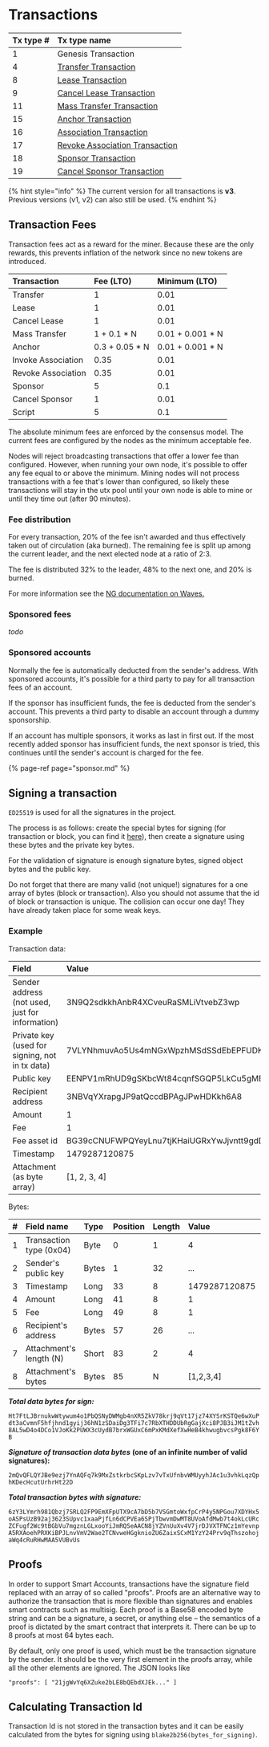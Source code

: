 # Transactions

| Tx type \# | Tx type name |
| :--- | :--- |
| 1 | Genesis Transaction |
| 4 | [Transfer Transaction](transfer-transaction.md) |
| 8 | [Lease Transaction](../../../public-node-1/rest-api/lease_transactions.md) |
| 9 | [Cancel Lease Transaction](cancel-lease-transaction.md) |
| 11 | [Mass Transfer Transaction](mass_transfer_transaction.md) |
| 15 | [Anchor Transaction](anchor.md) |
| 16 | [Association Transaction](association.md) |
| 17 | [Revoke Association Transaction](revoke-association.md) |
| 18 | [Sponsor Transaction](sponsor.md) |
| 19 | [Cancel Sponsor Transaction](cancel-sponsor.md) |

{% hint style="info" %}
The current version for all transactions is **v3**. Previous versions \(v1, v2\) can also still be used.
{% endhint %}

## Transaction Fees

Transaction fees act as a reward for the miner. Because these are the only rewards, this prevents inflation of the network since no new tokens are introduced.

| Transaction | Fee \(LTO\) | Minimum \(LTO\) |
| :--- | :--- | :--- |
| Transfer | 1 | 0.01 |
| Lease | 1 | 0.01 |
| Cancel Lease | 1 | 0.01 |
| Mass Transfer | 1 + 0.1 \* N | 0.01 + 0.001 \* N |
| Anchor | 0.3 + 0.05 \* N | 0.01 + 0.001 \* N |
| Invoke Association | 0.35 | 0.01 |
| Revoke Association | 0.35 | 0.01 |
| Sponsor | 5 | 0.1 |
| Cancel Sponsor | 1 | 0.01 |
| Script | 5 | 0.1 |

The absolute minimum fees are enforced by the consensus model. The current fees are configured by the nodes as the minimum acceptable fee.

Nodes will reject broadcasting transactions that offer a lower fee than configured. However, when running your own node, it's possible to offer any fee equal to or above the minimum. Mining nodes will not process transactions with a fee that's lower than configured, so likely these transactions will stay in the utx pool until your own node is able to mine or until they time out \(after 90 minutes\).

### Fee distribution

For every transaction, 20% of the fee isn't awarded and thus effectively taken out of circulation \(aka burned\). The remaining fee is split up among the current leader, and the next elected node at a ratio of  2:3.

The fee is distributed 32% to the leader, 48% to the next one, and 20% is burned.

For more information see the [NG documentation on Waves.](https://docs.waves.tech/en/blockchain/waves-protocol/waves-ng-protocol)

### Sponsored fees

_todo_

### Sponsored accounts

Normally the fee is automatically deducted from the sender's address. With sponsored accounts, it's possible for a third party to pay for all transaction fees of an account.

If the sponsor has insufficient funds, the fee is deducted from the sender's account. This prevents a third party to disable an account through a dummy sponsorship.

If an account has multiple sponsors, it works as last in first out. If the most recently added sponsor has insufficient funds, the next sponsor is tried, this continues until the sender's account is charged for the fee.

{% page-ref page="sponsor.md" %}

## Signing a transaction

`ED25519` is used for all the signatures in the project.

The process is as follows: create the special bytes for signing \(for transaction or block, you can find it [here](https://github.com/ltonetwork/documentation/tree/c01951988c8797dc36ac6098133b139eaffade7c/technical-details/data-structures.md)\), then create a signature using these bytes and the private key bytes.

For the validation of signature is enough signature bytes, signed object bytes and the public key.

Do not forget that there are many valid \(not unique!\) signatures for a one array of bytes \(block or transaction\). Also you should not assume that the id of block or transaction is unique. The collision can occur one day! They have already taken place for some weak keys.

### Example

Transaction data:

| Field | Value |
| :--- | :--- |
| Sender address \(not used, just for information\) | 3N9Q2sdkkhAnbR4XCveuRaSMLiVtvebZ3wp |
| Private key \(used for signing, not in tx data\) | 7VLYNhmuvAo5Us4mNGxWpzhMSdSSdEbEPFUDKSnA6eBv |
| Public key | EENPV1mRhUD9gSKbcWt84cqnfSGQP5LkCu5gMBfAanYH |
| Recipient address | 3NBVqYXrapgJP9atQccdBPAgJPwHDKkh6A8 |
| Amount | 1 |
| Fee | 1 |
| Fee asset id | BG39cCNUFWPQYeyLnu7tjKHaiUGRxYwJjvntt9gdDPxG |
| Timestamp | 1479287120875 |
| Attachment \(as byte array\) | \[1, 2, 3, 4\] |

Bytes:

| \# | Field name | Type | Position | Length | Value | Base58 bytes value |
| :--- | :--- | :--- | :--- | :--- | :--- | :--- |
| 1 | Transaction type \(0x04\) | Byte | 0 | 1 | 4 | 5 |
| 2 | Sender's public key | Bytes | 1 | 32 | ... | EENPV1mRhUD9gSKbcWt84cqnfSGQP5LkCu5gMBfAanYH |
| 3 | Timestamp | Long | 33 | 8 | 1479287120875 | 11frnYASv |
| 4 | Amount | Long | 41 | 8 | 1 | 11111112 |
| 5 | Fee | Long | 49 | 8 | 1 | 11111112 |
| 6 | Recipient's address | Bytes | 57 | 26 | ... | 3NBVqYXrapgJP9atQccdBPAgJPwHDKkh6A8 |
| 7 | Attachment's length \(N\) | Short | 83 | 2 | 4 | 15 |
| 8 | Attachment's bytes | Bytes | 85 | N | \[1,2,3,4\] | 2VfUX |

_**Total data bytes for sign:**_

`Ht7FtLJBrnukwWtywum4o1PbQSNyDWMgb4nXR5ZkV78krj9qVt17jz74XYSrKSTQe6wXuPdt3aCvmnF5hfjhnd1gyij36hN1zSDaiDg3TFi7c7RbXTHDDUbRgGajXci8PJB3iJM1tZvh8AL5wD4o4DCo1VJoKk2PUWX3cUydB7brxWGUxC6mPxKMdXefXwHeB4khwugbvcsPgk8F6YB`

_**Signature of transaction data bytes**_ **\(one of an infinite number of valid signatures\):**

`2mQvQFLQYJBe9ezj7YnAQFq7k9MxZstkrbcSKpLzv7vTxUfnbvWMUyyhJAc1u3vhkLqzQphKDecHcutUrhrHt22D`

_**Total transaction bytes with signature:**_

`6zY3LYmrh981Qbzj7SRLQ2FP9EmXFpUTX9cA7bD5b7VSGmtoWxfpCrP4y5NPGou7XDYHx5oASPsUzB92aj3623SUpvc1xaaPjfLn6dCPVEa6SPjTbwvmDwMT8UVoAfdMwb7t4okLcURcZCFugf2Wc9tBGbVu7mgznLGLxooYiJmRQSeAACN8jYZVnUuXv4V7jrDJVXTFNCz1mYevnpA5RXAoehPRXKiBPJLnvVmV2Wae2TCNvweHGgknioZU6ZaixSCxM1YzY24Prv9qThszohojaWq4cRuRHwMAA5VUBvUs`

## Proofs

In order to support Smart Accounts, transactions have the signature field replaced with an array of so called "proofs". Proofs are an alternative way to authorize the transaction that is more flexible than signatures and enables smart contracts such as multisig. Each proof is a Base58 encoded byte string and can be a signature, a secret, or anything else – the semantics of a proof is dictated by the smart contract that interprets it. There can be up to 8 proofs at most 64 bytes each.

By default, only one proof is used, which must be the transaction signature by the sender. It should be the very first element in the proofs array, while all the other elements are ignored. The JSON looks like

`"proofs": [ "21jgWvYq6XZuke2bLE8bQEbdXJEk..." ]`

## Calculating Transaction Id

Transaction Id is not stored in the transaction bytes and it can be easily calculated from the bytes for signing using `blake2b256(bytes_for_signing)`.

